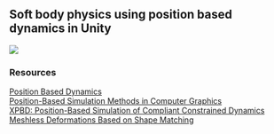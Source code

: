 ## Soft body physics using position based dynamics in Unity

![](http://joonatan.fi/images/box.gif)

### Resources

[Position Based Dynamics](http://matthias-mueller-fischer.ch/publications/posBasedDyn.pdf)  
[Position-Based Simulation Methods in Computer Graphics](http://mmacklin.com/EG2015PBD.pdf)  
[XPBD: Position-Based Simulation of Compliant Constrained Dynamics](http://mmacklin.com/xpbd.pdf)  
[Meshless Deformations Based on Shape Matching](https://www.cs.drexel.edu/~david/Classes/Papers/MeshlessDeformations_SIG05.pdf)  